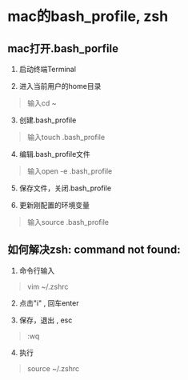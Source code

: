 # mac的bash_profile, zsh

## mac打开.bash_porfile

1. 启动终端Terminal

2. 进入当前用户的home目录
> 输入cd ~

3. 创建.bash_profile
>输入touch .bash_profile

4. 编辑.bash_profile文件
>输入open -e .bash_profile

5. 保存文件，关闭.bash_profile

6. 更新刚配置的环境变量
>输入source .bash_profile

## 如何解决zsh: command not found:

1. 命令行输入 
>vim ~/.zshrc

2. 点击"i" , 回车enter

3. 保存，退出 , esc
> :wq

4. 执行
>source ~/.zshrc

